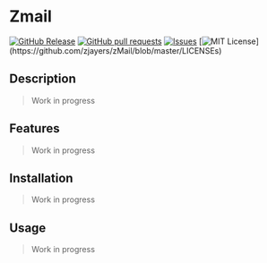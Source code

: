 # Zmail
[![GitHub Release](https://img.shields.io/github/release/zjayers/zMail.svg?style=flat)]()
[![GitHub pull requests](https://img.shields.io/github/issues-pr/zjayers/zMail.svg?style=flat)]()
[![Issues](https://img.shields.io/github/issues-raw/zjayers/zMail.svg?maxAge=25000)](https://github.com/zjayers/zMail/issues)
[![MIT License](https://img.shields.io/apm/l/atomic-ui.svg?)](https://github.com/zjayers/zMail/blob/master/LICENSEs)

## Description

> Work in progress

## Features

> Work in progress

## Installation

> Work in progress

## Usage

> Work in progress